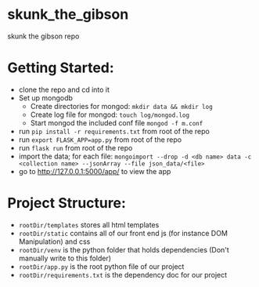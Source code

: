 # skunk_the_gibson
skunk the gibson repo


# Getting Started:
 * clone the repo and cd into it
 * Set up mongodb
    * Create directories for mongod: `mkdir data && mkdir log`
    * Create log file for mongod: `touch log/mongod.log`
    * Start mongod the included conf file `mongod -f m.conf`
 * run `pip install -r requirements.txt` from root of the repo
 * run `export FLASK_APP=app.py` from root of the repo
 * run `flask run` from root of the repo
 * import the data; for each file: `mongoimport --drop -d <db name> data -c <collection name> --jsonArray --file json_data/<file>`
 * go to http://127.0.0.1:5000/app/ to view the app


# Project Structure:
 * `rootDir/templates` stores all html templates
 * `rootDir/static` contains all of our front end js (for instance DOM Manipulation) and css
 * `rootDir/venv` is the python folder that holds dependencies (Don't manually write to this folder)
 * `rootDir/app.py` is the root python file of our project
 * `rootDir/requirements.txt` is the dependency doc for our project
